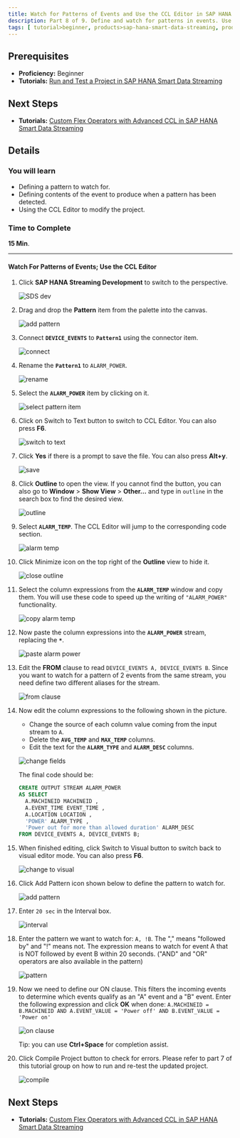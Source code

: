 ```yaml
---
title: Watch for Patterns of Events and Use the CCL Editor in SAP HANA Smart Data Streaming
description: Part 8 of 9. Define and watch for patterns in events. Use CCL Editor.
tags: [ tutorial>beginner, products>sap-hana-smart-data-streaming, products>sap-hana-studio ]
---
```

## Prerequisites  
 - **Proficiency:** Beginner
 - **Tutorials:** [Run and Test a Project in SAP HANA Smart Data Streaming](http://go.sap.com/developer/tutorials/sds-part7-testing.html)

## Next Steps
 - **Tutorials:** [Custom Flex Operators with Advanced CCL in SAP HANA Smart Data Streaming](http://go.sap.com/developer/tutorials/sds-part9-flex-operators.html)

## Details
### You will learn  
 - Defining a pattern to watch for.
 - Defining contents of the event to produce when a pattern has been detected.
 - Using the CCL Editor to modify the project.

### Time to Complete
**15 Min**.

---

#### Watch For Patterns of Events; Use the CCL Editor

1. Click **SAP HANA Streaming Development** to switch to the perspective.

    ![SDS dev](event-patterns/1-sdsdev.png)

2. Drag and drop the **Pattern** item from the palette into the canvas.

    ![add pattern](event-patterns/2-addpattern.png)

3. Connect **`DEVICE_EVENTS`** to **`Pattern1`** using the connector item.

    ![connect](event-patterns/3-connect.png)

4. Rename the **`Pattern1`** to `ALARM_POWER`.

    ![rename](event-patterns/4-rename.png)

5. Select the **`ALARM_POWER`** item by clicking on it.

    ![select pattern item](event-patterns/5-selectpatternitem.png)

6. Click on Switch to Text button to switch to CCL Editor. You can also press **F6**.

    ![switch to text](event-patterns/6-switchtotext.png)

7. Click **Yes** if there is a prompt to save the file. You can also press **Alt+y**.

    ![save](event-patterns/7-save.png)

8. Click **Outline** to open the view. If you cannot find the button, you can also go to **Window** > **Show View** > **Other...** and type in `outline` in the search box to find the desired view.

    ![outline](event-patterns/8-outline.png)

9. Select **`ALARM_TEMP`**. The CCL Editor will jump to the corresponding code section.

    ![alarm temp](event-patterns/9-alarmtemp.png)

10. Click Minimize icon on the top right of the **Outline** view to hide it.

    ![close outline](event-patterns/10-closeoutline.png)

11. Select the column expressions from the **`ALARM_TEMP`** window and copy them. You will use these code to speed up the writing of `"ALARM_POWER"` functionality.

    ![copy alarm temp](event-patterns/11-copyalarmtemp.png)

12. Now paste the column expressions into the **`ALARM_POWER`** stream, replacing the **`*`**.

    ![paste alarm power](event-patterns/12-pastealarmpow.png)

13. Edit the **FROM** clause to read `DEVICE_EVENTS A, DEVICE_EVENTS B`. Since you want to watch for a pattern of 2 events from the same stream, you need define two different aliases for the stream.

    ![from clause](event-patterns/13-fromclause.png)

14. Now edit the column expressions to the following shown in the picture.
    - Change the source of each column value coming from the input stream to `A`.
    - Delete the **`AVG_TEMP`** and **`MAX_TEMP`** columns.
    - Edit the text for the **`ALARM_TYPE`** and **`ALARM_DESC`** columns.

    ![change fields](event-patterns/14-changefields.png)

    The final code should be:
    ```sql
    CREATE OUTPUT STREAM ALARM_POWER
    AS SELECT
      A.MACHINEID MACHINEID ,
      A.EVENT_TIME EVENT_TIME ,
      A.LOCATION LOCATION ,
      'POWER' ALARM_TYPE ,
      'Power out for more than allowed duration' ALARM_DESC
    FROM DEVICE_EVENTS A, DEVICE_EVENTS B;
    ```

15. When finished editing, click Switch to Visual button to switch back to visual editor mode. You can also press **F6**.

    ![change to visual](event-patterns/15-changetovisual.png)

16. Click Add Pattern icon shown below to define the pattern to watch for.

    ![add pattern](event-patterns/16-addpattern.png)

17. Enter `20 sec` in the Interval box.

    ![interval](event-patterns/17-interval.png)

18. Enter the pattern we want to watch for: `A, !B`. The "," means "followed by" and "!" means not. The expression means to watch for event A that is NOT followed by event B within 20 seconds. ("AND" and "OR" operators are also available in the pattern)

    ![pattern](event-patterns/18-pattern.png)

19. Now we need to define our ON clause. This filters the incoming events to determine which events qualify as an "A" event and a "B" event. Enter the following expression and click **OK** when done:
  `A.MACHINEID = B.MACHINEID AND A.EVENT_VALUE = 'Power off' AND B.EVENT_VALUE = 'Power on'`

    ![on clause](event-patterns/19-onclause.png)

    Tip: you can use **Ctrl+Space** for completion assist.

20. Click Compile Project button to check for errors. Please refer to part 7 of this tutorial group on how to run and re-test the updated project.

    ![compile](event-patterns/20-compile.png)


## Next Steps
 - **Tutorials:** [Custom Flex Operators with Advanced CCL in SAP HANA Smart Data Streaming](http://go.sap.com/developer/tutorials/sds-part9-flex-operators.html)
